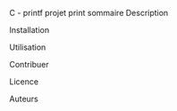 C - printf
projet print
sommaire
Description

Installation

Utilisation

Contribuer

Licence

Auteurs

